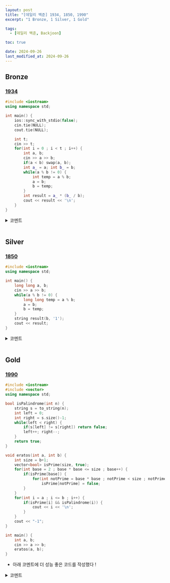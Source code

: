 ```yaml
---
layout: post
title: "[데일리 백준] 1934, 1850, 1990"
excerpt: "1 Bronze, 1 Silver, 1 Gold"

tags:
  - [데일리 백준, Backjoon]

toc: true

date: 2024-09-26
last_modified_at: 2024-09-26
---
```

## Bronze
### [1934][def]

```c++
#include <iostream>
using namespace std;

int main() {
    ios::sync_with_stdio(false);
    cin.tie(NULL);
    cout.tie(NULL);

    int t;
    cin >> t;
    for(int i = 0 ; i < t ; i++) {
        int a, b;
        cin >> a >> b;
        if(a < b) swap(a, b);
        int a_ = a; int b_ = b;
        while(a % b != 0) {
            int temp = a % b;
            a = b;
            b = temp;
        }
        int result = a_ * (b_ / b);
        cout << result << '\n';
    }
}
```

<details>
<summary>코멘트</summary>
<div markdown="1">

- 유클리드 호제법을 활용한 문제 1

</div>
</details>

<br>

## Silver
### [1850][def2]

```c++
#include <iostream>
using namespace std;

int main() {
    long long a, b;
    cin >> a >> b;
    while(a % b != 0) {
        long long temp = a % b;
        a = b;
        b = temp;
    }
    string result(b, '1');
    cout << result;
}
```

<details>
<summary>코멘트</summary>
<div markdown="1">

- 유클리드 호제법을 활용한 문제 2

- 증명하기에는 매우 어려운 문제.  

</div>
</details>

<br>

## Gold
### [1990][def3]

```c++
#include <iostream>
#include <vector>
using namespace std;

bool isPalindrome(int n) {
    string s = to_string(n);
    int left = 0;
    int right = s.size()-1;
    while(left < right) {
        if(s[left] != s[right]) return false;
        left++; right--;
    }
    return true;
}

void eratos(int a, int b) {
    int size = b+1;
    vector<bool> isPrime(size, true);
    for(int base = 2 ; base * base <= size ; base++) {
        if(isPrime[base]) {
            for(int notPrime = base * base ; notPrime < size ; notPrime += base)
                isPrime[notPrime] = false;
        }
    }
    for(int i = a ; i <= b ; i++) {
        if(isPrime[i] && isPalindrome(i)) {
            cout << i << '\n';
        }
    }
    cout << "-1";
}

int main() {
    int a, b;
    cin >> a >> b;
    eratos(a, b);
}
```

- 아래 코멘트에 더 성능 좋은 코드를 작성했다 !

<details>
<summary>코멘트</summary>
<div markdown="1">

- 에라토스테네스의 체를 활용한 문제.

- 하지만, 체를 활용하여 모든 소수를 구하는 것 보다, 그냥 팰린드롬을 먼저 확인하고  
해당 팰린드롬 수가 소수인 지를 확인하는 게 더 빠르다. 

```c++
#include <iostream>
#include <vector>
using namespace std;

bool isPalindrome(int n) {
    int original = n;
    int reversed = 0;
    while (n != 0) {
        int digit = n % 10;
        reversed = reversed * 10 + digit;
        n /= 10;
    }
    return original == reversed;
}

bool isPrime(int n) {
    for(int i = 2 ; i * i <= n ; i++) if(n % i == 0) return false;
    return true;
}

int main() {
    int a, b;
    cin >> a >> b;
    if(a % 2 == 0) a++;
    for(int i = a ; i <= b ; i+=2) if(isPalindrome(i) && isPrime(i)) cout << i << '\n';
    cout << -1;
}
```

- 여기서 아주 조금만 더 개선해보자면,  
에라스토테네스의 체를 다시 사용하여 `sqrt(b)` 까지의 소수만 구하고  
소수를 판별할 때 소수들로만 나누어보고 나누어떨어지는 지를 확인하는 방법도 있다.  
(시간 변화는 크게 없었음)  

```c++
#include <iostream>
#include <vector>
#include <cmath>
using namespace std;

void getPrimes(int b, vector<int>& primes) {
    int size = sqrt(b);
    vector<bool> isPrime(size + 1, true);
    for(int base = 2 ; base * base <= b ; base++) {
        if(isPrime[base]) {
            for(int i = base * base ; i <= size ; i += base) {
                isPrime[i] = false;
            }
        }
    }
    for(int i = 2 ; i <= size ; i++)
        if(isPrime[i]) primes.push_back(i);
}

bool isPalindrome(int n) {
    int original = n;
    int reversed = 0;
    while (n != 0) {
        int digit = n % 10;
        reversed = reversed * 10 + digit;
        n /= 10;
    }
    return original == reversed;
}
bool isPrime(vector<int>& primes, int n) {
    for(int prime : primes) {
        if(prime * prime > n) break;
        if(n % prime == 0 && n != prime) return false;
    }
    return true;
}

int main() {
    int a, b;
    cin >> a >> b;
    if(a % 2 == 0) a++;
    vector<int> primes;  // sqrt(b) 미만의 소수 모음
    getPrimes(b, primes);
    for(int i = a ; i <= b ; i+=2) if(isPalindrome(i) && isPrime(primes, i)) cout << i << '\n';
    cout << -1;
}
```

</div>
</details>

[def]: https://www.acmicpc.net/problem/1934
[def2]: https://www.acmicpc.net/problem/1850
[def3]: https://www.acmicpc.net/problem/1990